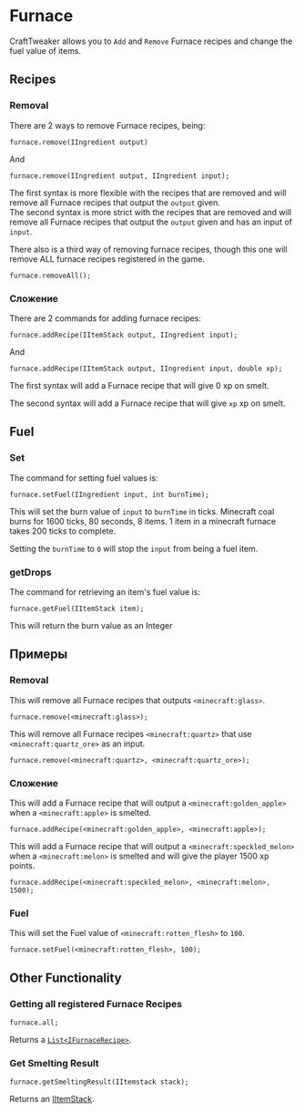# Furnace

CraftTweaker allows you to `Add` and `Remove` Furnace recipes and change the fuel value of items.


## Recipes

### Removal

There are 2 ways to remove Furnace recipes, being:

```zenscript
furnace.remove(IIngredient output)
```

And

```zenscript
furnace.remove(IIngredient output, IIngredient input);
```

The first syntax is more flexible with the recipes that are removed and will remove all Furnace recipes that output the `output` given.  
The second syntax is more strict with the recipes that are removed and will remove all Furnace recipes that output the `output` given and has an input of `input`.

There also is a third way of removing furnace recipes, though this one will remove ALL furnace recipes registered in the game.

```zenscript
furnace.removeAll();
```

### Сложение

There are 2 commands for adding furnace recipes:

```zenscript
furnace.addRecipe(IItemStack output, IIngredient input);
```

And

```zenscript
furnace.addRecipe(IItemStack output, IIngredient input, double xp);
```

The first syntax will add a Furnace recipe that will give 0 xp on smelt.

The second syntax will add a Furnace recipe that will give `xp` xp on smelt.


## Fuel

### Set

The command for setting fuel values is:

```zenscript
furnace.setFuel(IIngredient input, int burnTime);
```

This will set the burn value of `input` to `burnTime` in ticks. Minecraft coal burns for 1600 ticks, 80 seconds, 8 items. 1 item in a minecraft furnace takes 200 ticks to complete.

Setting the `burnTime` to `0` will stop the `input` from being a fuel item.

### getDrops

The command for retrieving an item's fuel value is:

```zenscript
furnace.getFuel(IItemStack item); 
```

This will return the burn value as an Integer

## Примеры

### Removal

This will remove all Furnace recipes that outputs `<minecraft:glass>`.

```zenscript
furnace.remove(<minecraft:glass>);
```

This will remove all Furnace recipes `<minecraft:quartz>` that use `<minecraft:quartz_ore>` as an input.

```zenscript
furnace.remove(<minecraft:quartz>, <minecraft:quartz_ore>);
```

### Сложение

This will add a Furnace recipe that will output a `<minecraft:golden_apple>` when a `<minecraft:apple>` is smelted.

```zenscript
furnace.addRecipe(<minecraft:golden_apple>, <minecraft:apple>);
```

This will add a Furnace recipe that will output a `<minecraft:speckled_melon>` when a `<minecraft:melon>` is smelted and will give the player 1500 xp points.

```zenscript
furnace.addRecipe(<minecraft:speckled_melon>, <minecraft:melon>, 1500);
```

### Fuel

This will set the Fuel value of `<minecraft:rotten_flesh>` to `100`.

```zenscript
furnace.setFuel(<minecraft:rotten_flesh>, 100);
```



## Other Functionality
### Getting all registered Furnace Recipes
```zenscript
furnace.all;
```
Returns a [`List<IFurnaceRecipe>`](/Vanilla/Recipes/Furnace/IFurnaceRecipe/).

### Get Smelting Result
```zenscript
furnace.getSmeltingResult(IItemstack stack);
```
Returns an [IItemStack](/Vanilla/Items/IItemStack/).

